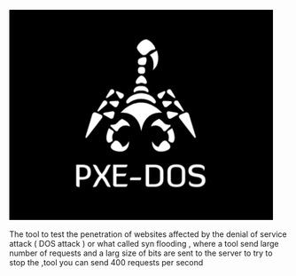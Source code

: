 ![x-word](logo.png)



The tool to test the 
penetration of websites 
affected by the denial of service attack
( DOS attack )  or what called syn flooding
, where a tool send
large number of requests 
and a larg size of bits
are sent to the server 
to try to stop the ,tool
you can send 400 requests
per second
